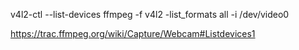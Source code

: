 v4l2-ctl --list-devices
ffmpeg -f v4l2 -list_formats all -i /dev/video0

https://trac.ffmpeg.org/wiki/Capture/Webcam#Listdevices1
